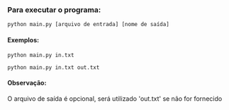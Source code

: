 
### Para executar o programa:
```
python main.py [arquivo de entrada] [nome de saída]
```

#### Exemplos:
```
python main.py in.txt
```
```
python main.py in.txt out.txt
```
#### Observação:
O arquivo de saída é opcional, será utilizado 'out.txt' se não for fornecido
